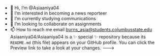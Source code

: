 - 👋 Hi, I’m @Asiaaniya04
- 👀 I’m interested in becoming a news reporteer
- 🌱 I’m currently studying communications
- 💞️ I’m looking to collaborate on assignments
- 📫 How to reach me email burns_asia@students.columbusstate.edu
Asiaaniya04/Asiaaniya04 is a ✨ special ✨ repository because its `README.md` (this file) appears on your GitHub profile.
You can click the Preview link to take a look at your changes.
--->
